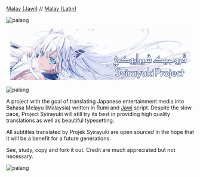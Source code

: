 [Malay (Jawi)](README_ms.md) // [Malay (Latin)](README.md)

<img src="https://user-images.githubusercontent.com/34799053/179371652-aba342b2-5559-44b2-af8f-2f1059a2b811.png" width="auto" alt="palang"></img>

<p style="text-align: center; margin: 10px;">
    <img src="readme_en.png" width="auto" alt="banner"></img>
</p>

<img src="https://user-images.githubusercontent.com/34799053/179371652-aba342b2-5559-44b2-af8f-2f1059a2b811.png" width="auto" alt="palang"></img>

A project with the goal of translating Japanese entertainment media into Bahasa Melayu (Malaysia) written in Rumi and [Jawi][Jawi] script.
Despite the slow pace, Project Syirayuki will still try its best in providing high quality translations as well as beautiful typesetting.

All subtitles translated by Projek Syirayuki are open sourced in the hope that it will be a benefit for a future generations.

See, study, copy and fork it out. Credit are much appreciated but not necessary.

<img src="https://user-images.githubusercontent.com/34799053/179371652-aba342b2-5559-44b2-af8f-2f1059a2b811.png" width="auto" alt="palang"></img>



[Jawi]: https://ms.wikipedia.org/wiki/Tulisan_Jawi
